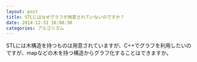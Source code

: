 ```yaml
---
layout: post
title: STLにはなぜグラフが用意されていないのですか？
date: 2014-12-31 16:08:30
categories: アルゴリズム
---
```

<p>STLには木構造を持つものは用意されていますが、C++でグラフを利用したいのですが、mapなどの木を持つ構造からグラフ化することはできますか。</p>
